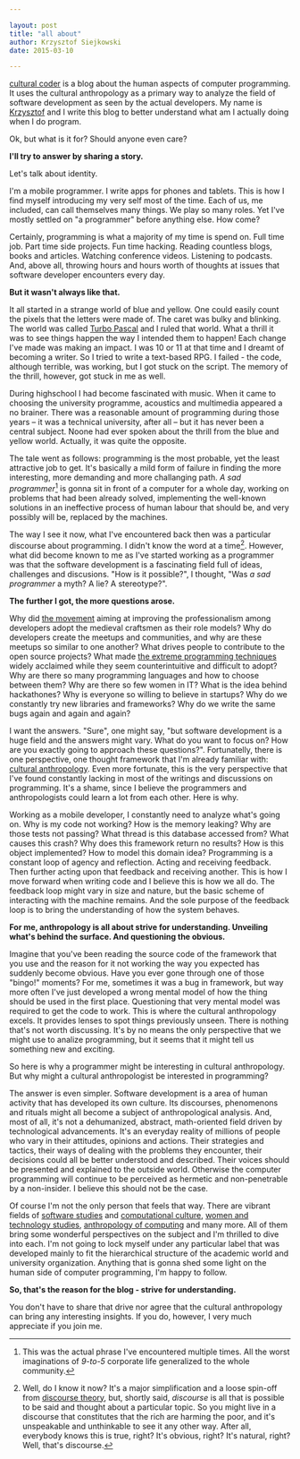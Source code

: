 ```yaml
---

layout: post
title: "all about"
author: Krzysztof Siejkowski
date: 2015-03-10

---
```


[cultural coder](http://culturalcoder.com) is a blog about the human aspects of computer programming. It uses the cultural anthropology as a primary way to analyze the field of software development as seen by the actual developers. My name is [Krzysztof](http://siejkowski.net) and I write this blog to better understand what am I actually doing when I do program.

Ok, but what is it for? Should anyone even care? 

**I'll try to answer by sharing a story.**

Let's talk about identity.

I'm a mobile programmer. I write apps for phones and tablets. This is how I find myself introducing my very self most of the time. Each of us, me included, can call themselves many things. We play so many roles. Yet I've mostly settled on "a programmer" before anything else. How come? 

Certainly, programming is what a majority of my time is spend on. Full time job. Part time side projects. Fun time hacking. Reading countless blogs, books and articles. Watching conference videos. Listening to podcasts. And, above all, throwing hours and hours worth of thoughts at issues that software developer encounters every day.

**But it wasn't always like that.**

It all started in a strange world of blue and yellow. One could easily count the pixels that the letters were made of. The caret was bulky and blinking. The world was called [Turbo Pascal](http://upload.wikimedia.org/wikipedia/commons/f/f5/LagrangePAS.jpg) and I ruled that world. What a thrill it was to see things happen the way I intended them to happen! Each change I've made was making an impact. I was 10 or 11 at that time and I dreamt of becoming a writer. So I tried to write a text-based RPG. I failed - the code, although terrible, was working, but I got stuck on the script. The memory of the thrill, however, got stuck in me as well.

During highschool I had become fascinated with music. When it came to choosing the university programme, acoustics and multimedia appeared a no brainer. There was a reasonable amount of programming during those years – it was a technical university, after all – but it has never been a central subject. Noone had ever spoken about the thrill from the blue and yellow world. Actually, it was quite the opposite.

The tale went as follows: programming is the most probable, yet the least attractive job to get. It's basically a mild form of failure in finding the more interesting, more demanding and more challanging path. _A sad programmer_[^sad-programmer] is gonna sit in front of a computer for a whole day, working on problems that had been already solved, implementing the well-known solutions in an ineffective process of human labour that should be, and very possibly will be, replaced by the machines.

The way I see it now, what I've encountered back then was a particular discourse about programming. I didn't know the word at a time[^discourse]. However, what did become known to me as I've started working as a programmer was that the software development is a fascinating field full of ideas, challenges and discusions. "How is it possible?", I thought, "Was _a sad programmer_ a myth? A lie? A stereotype?". 

**The further I got, the more questions arose.**

Why did [the movement](http://manifesto.softwarecraftsmanship.org) aiming at improving the professionalism among developers adopt the medieval craftsmen as their role models? Why do developers create the meetups and communities, and why are these meetups so similar to one another? What drives people to contribute to the open source projects? What made [the extreme programming techniques](http://www.extremeprogramming.org/rules.html) widely acclaimed while they seem counterintuitive and difficult to adopt? Why are there so many programming languages and how to choose between them? Why are there so few women in IT? What is the idea behind hackathones? Why is everyone so willing to believe in startups? Why do we constantly try new libraries and frameworks? Why do we write the same bugs again and again and again?

I want the answers. "Sure", one might say, "but software development is a huge field and the answers might vary. What do you want to focus on? How are you exactly going to approach these questions?". Fortunatelly, there is one perspective, one thought framework that I'm already familiar with: [cultural anthropology](http://en.wikibooks.org/wiki/Cultural_Anthropology/Introduction). Even more fortunate, this is the very perspective that I've found constantly lacking in most of the writings and discussions on programming. It's a shame, since I believe the programmers and anthropologists could learn a lot from each other. Here is why.

Working as a mobile developer, I constantly need to analyze what's going on. Why is my code not working? How is the memory leaking? Why are those tests not passing? What thread is this database accessed from? What causes this crash? Why does this framework return no results? How is this object implemented? How to model this domain idea? Programming is a constant loop of agency and reflection. Acting and receiving feedback. Then further acting upon that feedback and receiving another. This is how I move forward when writing code and I believe this is how we all do. The feedback loop might vary in size and nature, but the basic scheme of interacting with the machine remains. And the sole purpose of the feedback loop is to bring the understanding of how the system behaves.

**For me, anthropology is all about strive for understanding. Unveiling what's behind the surface. And questioning the obvious.**

Imagine that you've been reading the source code of the framework that you use and the reason for it not working the way you expected has suddenly become obvious. Have you ever gone through one of those "bingo!" moments? For me, sometimes it was a bug in framework, but way more often I've just developed a wrong mental model of how the thing should be used in the first place. Questioning that very mental model was required to get the code to work. This is where the cultural anthropology excels. It provides lenses to spot things previously unseen. There is nothing that's not worth discussing. It's by no means the only perspective that we might use to analize programming, but it seems that it might tell us something new and exciting.

So here is why a programmer might be interesting in cultural anthropology. But why might a cultural anthropologist be interested in programming? 

The answer is even simpler. Software development is a area of human activity that has developed its own culture. Its discourses,  phenomenons and rituals might all become a subject of anthropological analysis. And, most of all, it's not a dehumanized, abstract, math-oriented field driven by technological advancements. It's an everyday reality of millions of people who vary in their attitudes, opinions and actions. Their strategies and tactics, their ways of dealing with the problems they encounter, their decisions could all be better understood and described. Their voices should be presented and explained to the outside world. Otherwise the computer programming will continue to be perceived as hermetic and non-penetrable by a non-insider. I believe this should not be the case.

Of course I'm not the only person that feels that way. There are vibrant fields of [software studies](http://en.wikipedia.org/wiki/Software_studies) and [computational culture](http://computationalculture.net), [women and technology studies](http://en.wikipedia.org/wiki/Feminist_technoscience), [anthropology of computing](http://ocw.mit.edu/courses/anthropology/21a-350j-cultures-of-computing-fall-2011/) and many more. All of them bring some wonderful perspectives on the subject and I'm thrilled to dive into each. I'm not going to lock myself under any particular label that was developed mainly to fit the hierarchical structure of the academic world and university organization. Anything that is gonna shed some light on the human side of computer programming, I'm happy to follow.

**So, that's the reason for the blog - strive for understanding.**

You don't have to share that drive nor agree that the cultural anthropology can bring any interesting insights. If you do, however, I very much appreciate if you join me.


[^sad-programmer]: This was the actual phrase I've encountered multiple times. All the worst imaginations of _9-to-5_ corporate life generalized to the whole community.

[^discourse]: Well, do I know it now? It's a major simplification and a loose spin-off from [discourse theory](http://www.uk.sagepub.com/booksProdDesc.nav?prodId=Book211515), but, shortly said, _discourse_ is all that is possible to be said and thought about a particular topic. So you might live in a discourse that constitutes that the rich are harming the poor, and it's unspeakable and unthinkable to see it any other way. After all, everybody knows this is true, right? It's obvious, right? It's natural, right? Well, that's discourse.
